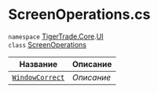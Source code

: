 
# ScreenOperations.cs
`namespace` [TigerTrade.Core](../../../TigerTrade.Core.md).[UI](../../../TigerTrade.Core/UI.md)  
    `class` [ScreenOperations](../ScreenOperations.cs.md)

| Название | Описание |
| --- | --- |
| [`WindowCorrect`](./Методы/WindowCorrect.md) | *Описание* |
